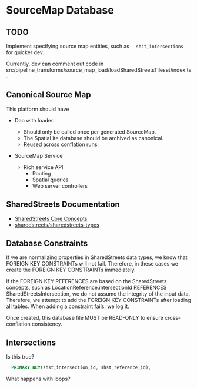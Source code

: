 # SourceMap Database

## TODO

Implement specifying source map entities, such as `--shst_intersections` for
  quicker dev.

Currently, dev can comment out code in
  src/pipeline_transforms/source_map_load/loadSharedStreetsTileset/index.ts.

## Canonical Source Map

This platform should have

* Dao with loader.
  * Should only be called once per generated SourceMap.
  * The SpatiaLite database should be archived as canonical.
  * Reused across conflation runs.

* SourceMap Service
  * Rich service API
    * Routing
    * Spatial queries
    * Web server controllers

## SharedStreets Documentation

* [SharedStreets Core Concepts](https://github.com/sharedstreets/sharedstreets-ref-system#core-concepts)
* [sharedstreets/sharedstreets-types](https://github.com/sharedstreets/sharedstreets-types/blob/master/index.ts)

## Database Constraints

If we are normalizing properties in SharedStreets data types,
  we know that FOREIGN KEY CONSTRAINTs will not fail.
  Therefore, in these cases we create the FOREIGN KEY CONSTRAINTs immediately.

If the FOREIGN KEY REFERENCES are based on the SharedStreets concepts,
  such as LocationReference.intersectionId REFERENCES SharedStreetsIntersection,
  we do not assume the integrity of the input data.
  Therefore, we attempt to add the FOREIGN KEY CONSTRAINTs after loading all tables.
  When adding a constraint fails, we log it.

Once created, this database file MUST be READ-ONLY to ensure cross-conflation consistency.

## Intersections

Is this true?

```SQL
  PRIMARY KEY(shst_intersection_id, shst_reference_id),
```

What happens with loops?
